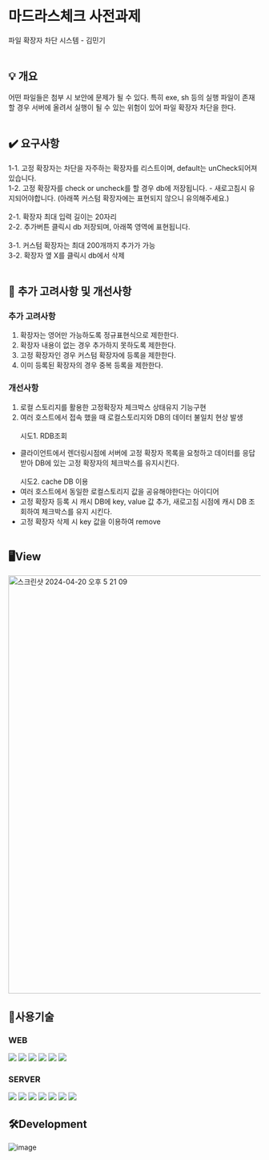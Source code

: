 # 마드라스체크 사전과제
파일 확장자 차단 시스템 - 김민기
<br><br>

## 💡 개요
어떤 파일들은 첨부 시 보안에 문제가 될 수 있다. 특히 exe, sh 등의 실행 파일이 존재할 경우 서버에 올려서 실행이 될 수 있는 위험이 있어 파일 확장자 차단을 한다.
<br><br>

## ✔️ 요구사항
1-1. 고정 확장자는 차단을 자주하는 확장자를 리스트이며, default는 unCheck되어져 있습니다.
<br>
1-2. 고정 확장자를 check or uncheck를 할 경우 db에 저장됩니다. - 새로고침시 유지되어야합니다. (아래쪽 커스텀 확장자에는 표현되지 않으니 유의해주세요.)
<br><br>
2-1. 확장자 최대 입력 길이는 20자리
<br>
2-2. 추가버튼 클릭시 db 저장되며, 아래쪽 영역에 표현됩니다.
<br><br>
3-1. 커스텀 확장자는 최대 200개까지 추가가 가능
<br>
3-2. 확장자 옆 X를 클릭시 db에서 삭제
<br><br>

## 🚀 추가 고려사항 및 개선사항

### 추가 고려사항
1. 확장자는 영어만 가능하도록 정규표현식으로 제한한다.
2. 확장자 내용이 없는 경우 추가하지 못하도록 제한한다.
3. 고정 확장자인 경우 커스텀 확장자에 등록을 제한한다.
4. 이미 등록된 확장자의 경우 중복 등록을 제한한다.

### 개선사항
1. 로컬 스토리지를 활용한 고정확장자 체크박스 상태유지 기능구현
2. 여러 호스트에서 접속 했을 때 로컬스토리지와 DB의 데이터 불일치 현상 발생
<br><br>
시도1. RDB조회
- 클라이언트에서 렌더링시점에 서버에 고정 확장자 목록을 요청하고 데이터를 응답받아 DB에 있는 고정 확장자의 체크박스를 유지시킨다.
<br><br>
시도2. cache DB 이용
- 여러 호스트에서 동일한 로컬스토리지 값을 공유해야한다는 아이디어
- 고정 확장자 등록 시 캐시 DB에 key, value 값 추가, 새로고침 시점에 캐시 DB 조회하여 체크박스를 유지 시킨다.
- 고정 확장자 삭제 시 key 값을 이용하여 remove
<br><br>

## 🖥️View
<img width="834" alt="스크린샷 2024-04-20 오후 5 21 09" src="https://github.com/ExtensionBlocker/.github/assets/80161984/3bed3c6a-91cd-4a3b-9245-636260ab37e0">

## 🔑사용기술

### WEB
<img src="https://img.shields.io/badge/react-61DAFB?style=for-the-badge&logo=react&logoColor=white"> <img src="https://img.shields.io/badge/styled components-DB7093?style=for-the-badge&logo=styled-components&logoColor=white">
<img src="https://img.shields.io/badge/html5-E34F26?style=for-the-badge&logo=html5&logoColor=white">
<img src="https://img.shields.io/badge/css3-1572B6?style=for-the-badge&logo=css3&logoColor=white">
<img src="https://img.shields.io/badge/node.js-6DB33F?style=for-the-badge&logo=nodedotjs&logoColor=white">
<img src="https://img.shields.io/badge/npm-CB3837?style=for-the-badge&logo=npm&logoColor=white"> 

### SERVER
<img src="https://img.shields.io/badge/java-007396?style=for-the-badge&logo=java&logoColor=white"> <img src="https://img.shields.io/badge/springboot-6DB33F?style=for-the-badge&logo=springboot&logoColor=white"> <img src="https://img.shields.io/badge/spring data jpa-6DB33F?style=for-the-badge&logoColor=white"> <img src="https://img.shields.io/badge/hibernate-59666C?style=for-the-badge&logo=hibernate&logoColor=white"> <img src="https://img.shields.io/badge/gradle-02303A?style=for-the-badge&logo=gradle&logoColor=white"> <img src="https://img.shields.io/badge/amazon rds-527FFF?style=for-the-badge&logo=amazonrds&logoColor=white"> <img src="https://img.shields.io/badge/mysql-4479A1?style=for-the-badge&logo=mysql&logoColor=white"> 


## 🛠️Development
![image](https://github.com/ExtensionBlocker/.github/assets/80161984/f105ba39-1162-48cc-80ff-6c04ffcae50a)




